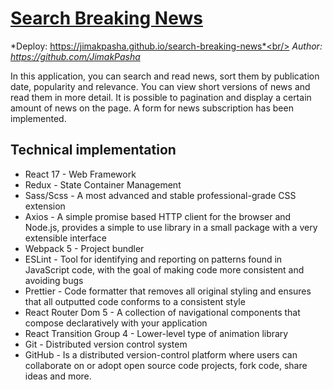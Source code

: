 #  [Search Breaking News](https://jimakpasha.github.io/search-breaking-news "go to app")

*Deploy: https://jimakpasha.github.io/search-breaking-news*<br/>
*Author: https://github.com/JimakPasha*

In this application, you can search and read news, sort them by publication date, popularity and relevance. You can view short versions of news and read them in more detail. It is possible to pagination and display a certain amount of news on the page.
A form for news subscription has been implemented.

## Technical implementation

- React 17 - Web Framework
- Redux - State Container Management
- Sass/Scss - A most advanced and stable professional-grade CSS extension
- Axios - A simple promise based HTTP client for the browser and Node.js, provides a simple to use library in a small package with a very extensible interface
- Webpack 5 - Project bundler
- ESLint - Tool for identifying and reporting on patterns found in JavaScript code, with the goal of making code more consistent and avoiding bugs
- Prettier - Code formatter that removes all original styling and ensures that all outputted code conforms to a consistent style
- React Router Dom 5 -  A collection of navigational components that compose declaratively with your application
- React Transition Group 4 - Lower-level type of animation library
- Git - Distributed version control system 
- GitHub - Is a distributed version-control platform where users can collaborate on or adopt open source code projects, fork code, share ideas and more.

